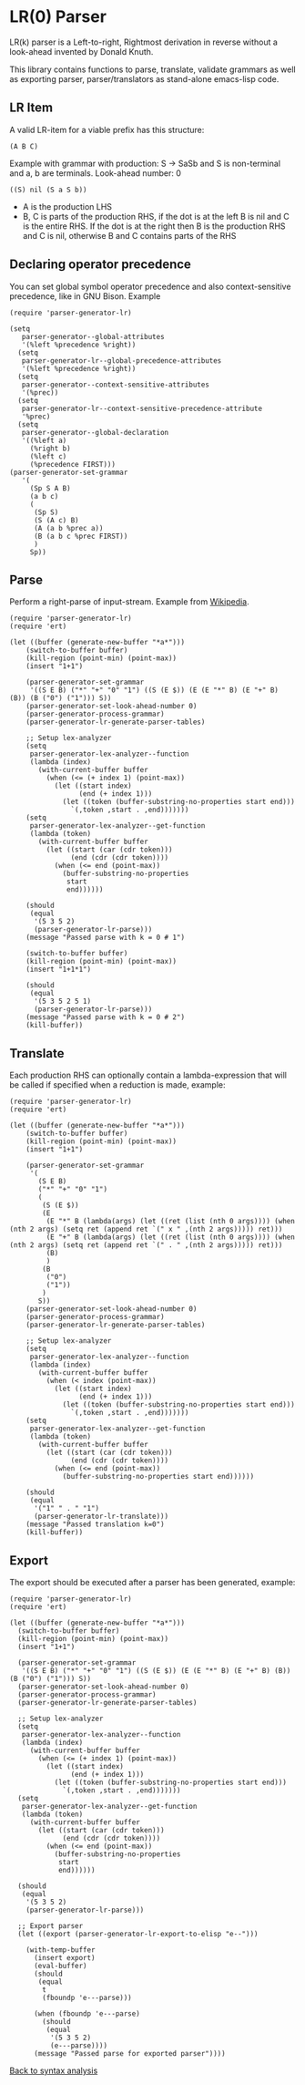 # LR(0) Parser

LR(k) parser is a Left-to-right, Rightmost derivation in reverse without a look-ahead invented by Donald Knuth.

This library contains functions to parse, translate, validate grammars as well as exporting parser, parser/translators as stand-alone emacs-lisp code.

## LR Item

A valid LR-item for a viable prefix has this structure:

``` emacs-lisp
(A B C)
```

Example with grammar with production: S -> SaSb and S is non-terminal and a, b are terminals. Look-ahead number: 0

``` emacs-lisp
((S) nil (S a S b))
```

* A is the production LHS
* B, C is parts of the production RHS, if the dot is at the left B is nil and C is the entire RHS. If the dot is at the right then B is the production RHS and C is nil, otherwise B and C contains parts of the RHS

## Declaring operator precedence

You can set global symbol operator precedence and also context-sensitive precedence, like in GNU Bison. Example

``` emacs-lisp
(require 'parser-generator-lr)

(setq
   parser-generator--global-attributes
   '(%left %precedence %right))
  (setq
   parser-generator-lr--global-precedence-attributes
   '(%left %precedence %right))
  (setq
   parser-generator--context-sensitive-attributes
   '(%prec))
  (setq
   parser-generator-lr--context-sensitive-precedence-attribute
   '%prec)
  (setq
   parser-generator--global-declaration
   '((%left a)
     (%right b)
     (%left c)
     (%precedence FIRST)))
(parser-generator-set-grammar
   '(
     (Sp S A B)
     (a b c)
     (
      (Sp S)
      (S (A c) B)
      (A (a b %prec a))
      (B (a b c %prec FIRST))
      )
     Sp))
```

## Parse

Perform a right-parse of input-stream. Example from [Wikipedia](https://en.wikipedia.org/wiki/LR_parser#Constructing_LR(0)_parsing_tables).

```emacs-lisp
(require 'parser-generator-lr)
(require 'ert)

(let ((buffer (generate-new-buffer "*a*")))
    (switch-to-buffer buffer)
    (kill-region (point-min) (point-max))
    (insert "1+1")

    (parser-generator-set-grammar
     '((S E B) ("*" "+" "0" "1") ((S (E $)) (E (E "*" B) (E "+" B) (B)) (B ("0") ("1"))) S))
    (parser-generator-set-look-ahead-number 0)
    (parser-generator-process-grammar)
    (parser-generator-lr-generate-parser-tables)

    ;; Setup lex-analyzer
    (setq
     parser-generator-lex-analyzer--function
     (lambda (index)
       (with-current-buffer buffer
         (when (<= (+ index 1) (point-max))
           (let ((start index)
                 (end (+ index 1)))
             (let ((token (buffer-substring-no-properties start end)))
               `(,token ,start . ,end)))))))
    (setq
     parser-generator-lex-analyzer--get-function
     (lambda (token)
       (with-current-buffer buffer
         (let ((start (car (cdr token)))
               (end (cdr (cdr token))))
           (when (<= end (point-max))
             (buffer-substring-no-properties
              start
              end))))))

    (should
     (equal
      '(5 3 5 2)
      (parser-generator-lr-parse)))
    (message "Passed parse with k = 0 # 1")

    (switch-to-buffer buffer)
    (kill-region (point-min) (point-max))
    (insert "1+1*1")

    (should
     (equal
      '(5 3 5 2 5 1)
      (parser-generator-lr-parse)))
    (message "Passed parse with k = 0 # 2")
    (kill-buffer))
```

## Translate

Each production RHS can optionally contain a lambda-expression that will be called if specified when a reduction is made, example:

```emacs-lisp
(require 'parser-generator-lr)
(require 'ert)

(let ((buffer (generate-new-buffer "*a*")))
    (switch-to-buffer buffer)
    (kill-region (point-min) (point-max))
    (insert "1+1")

    (parser-generator-set-grammar
     '(
       (S E B)
       ("*" "+" "0" "1")
       (
        (S (E $))
        (E
         (E "*" B (lambda(args) (let ((ret (list (nth 0 args)))) (when (nth 2 args) (setq ret (append ret `(" x " ,(nth 2 args))))) ret)))
         (E "+" B (lambda(args) (let ((ret (list (nth 0 args)))) (when (nth 2 args) (setq ret (append ret `(" . " ,(nth 2 args))))) ret)))
         (B)
         )
        (B
         ("0")
         ("1"))
        )
       S))
    (parser-generator-set-look-ahead-number 0)
    (parser-generator-process-grammar)
    (parser-generator-lr-generate-parser-tables)

    ;; Setup lex-analyzer
    (setq
     parser-generator-lex-analyzer--function
     (lambda (index)
       (with-current-buffer buffer
         (when (< index (point-max))
           (let ((start index)
                 (end (+ index 1)))
             (let ((token (buffer-substring-no-properties start end)))
               `(,token ,start . ,end)))))))
    (setq
     parser-generator-lex-analyzer--get-function
     (lambda (token)
       (with-current-buffer buffer
         (let ((start (car (cdr token)))
               (end (cdr (cdr token))))
           (when (<= end (point-max))
             (buffer-substring-no-properties start end))))))

    (should
     (equal
      '("1" " . " "1")
      (parser-generator-lr-translate)))
    (message "Passed translation k=0")
    (kill-buffer))
```

## Export

The export should be executed after a parser has been generated, example:

```emacs-lisp
(require 'parser-generator-lr)
(require 'ert)

(let ((buffer (generate-new-buffer "*a*")))
  (switch-to-buffer buffer)
  (kill-region (point-min) (point-max))
  (insert "1+1")

  (parser-generator-set-grammar
   '((S E B) ("*" "+" "0" "1") ((S (E $)) (E (E "*" B) (E "+" B) (B)) (B ("0") ("1"))) S))
  (parser-generator-set-look-ahead-number 0)
  (parser-generator-process-grammar)
  (parser-generator-lr-generate-parser-tables)

  ;; Setup lex-analyzer
  (setq
   parser-generator-lex-analyzer--function
   (lambda (index)
     (with-current-buffer buffer
       (when (<= (+ index 1) (point-max))
         (let ((start index)
               (end (+ index 1)))
           (let ((token (buffer-substring-no-properties start end)))
             `(,token ,start . ,end)))))))
  (setq
   parser-generator-lex-analyzer--get-function
   (lambda (token)
     (with-current-buffer buffer
       (let ((start (car (cdr token)))
             (end (cdr (cdr token))))
         (when (<= end (point-max))
           (buffer-substring-no-properties
            start
            end))))))

  (should
   (equal
    '(5 3 5 2)
    (parser-generator-lr-parse)))

  ;; Export parser
  (let ((export (parser-generator-lr-export-to-elisp "e--")))

    (with-temp-buffer
      (insert export)
      (eval-buffer)
      (should
       (equal
        t
        (fboundp 'e---parse)))

      (when (fboundp 'e---parse)
        (should
         (equal
          '(5 3 5 2)
          (e---parse))))
      (message "Passed parse for exported parser"))))
```

[Back to syntax analysis](../Syntax-Analysis.md)
